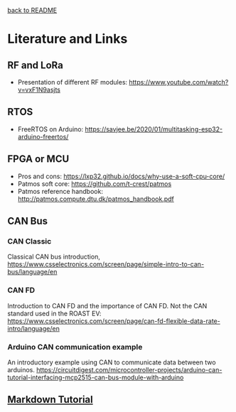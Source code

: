 [back to README](../README.md)
# Literature and Links


## RF and LoRa
* Presentation of different RF modules: https://www.youtube.com/watch?v=vxF1N9asjts

## RTOS
- FreeRTOS on Arduino: https://savjee.be/2020/01/multitasking-esp32-arduino-freertos/

## FPGA or MCU
- Pros and cons: https://lxp32.github.io/docs/why-use-a-soft-cpu-core/
- Patmos soft core: https://github.com/t-crest/patmos
- Patmos reference handbook: http://patmos.compute.dtu.dk/patmos_handbook.pdf

## CAN Bus
### CAN Classic
Classical CAN bus introduction, https://www.csselectronics.com/screen/page/simple-intro-to-can-bus/language/en
### CAN FD
Introduction to CAN FD and the importance of CAN FD. Not the CAN standard used in the ROAST EV: https://www.csselectronics.com/screen/page/can-fd-flexible-data-rate-intro/language/en
### Arduino CAN communication example
An introductory example using CAN to communicate data between two arduinos. https://circuitdigest.com/microcontroller-projects/arduino-can-tutorial-interfacing-mcp2515-can-bus-module-with-arduino

## [Markdown Tutorial](https://guides.github.com/features/mastering-markdown/)
